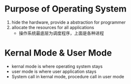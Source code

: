 # Purpose of Operating System
1. hide the hardware, provide a abstraction for programmer
2. allocate the resources for all applications
    - 操作系统最底层为调度程序，上面是各种进程
    
# Kernal Mode & User Mode
- kernal mode is where operating system stays
- user mode is where user application stays
- System call in kernal mode, procedure call in user mode
